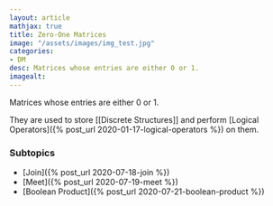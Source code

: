 ```yaml
---
layout: article
mathjax: true
title: Zero-One Matrices
image: "/assets/images/img_test.jpg"
categories:
- DM
desc: Matrices whose entries are either 0 or 1. 
imagealt: 
---
```


Matrices whose entries are either 0 or 1.

They are used to store [[Discrete Structures]] and perform [Logical Operators]({% post_url 2020-01-17-logical-operators %}) on them.

### Subtopics
- [Join]({% post_url 2020-07-18-join %})
- [Meet]({% post_url 2020-07-19-meet %})
- [Boolean Product]({% post_url 2020-07-21-boolean-product %})